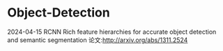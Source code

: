 # Object-Detection

2024-04-15
RCNN
Rich feature hierarchies for accurate object detection and semantic segmentation
论文:http://arxiv.org/abs/1311.2524
